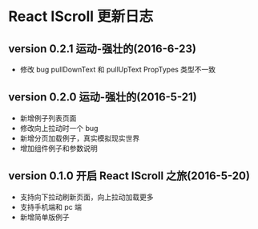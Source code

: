 # React IScroll 更新日志

## version 0.2.1 运动-强壮的(2016-6-23)

* 修改 bug pullDownText 和 pullUpText PropTypes 类型不一致

## version 0.2.0 运动-强壮的(2016-5-21)

* 新增例子列表页面
* 修改向上拉动时一个 bug
* 新增分页加载例子，真实模拟现实世界
* 增加组件例子和参数说明

## version 0.1.0  开启 React IScroll 之旅(2016-5-20)

* 支持向下拉动刷新页面，向上拉动加载更多
* 支持手机端和 pc 端
* 新增简单版例子

